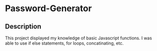 # Password-Generator

## Description 
This project displayed my knowledge of basic Javascript functions. I was able to use if else statements, for loops, concatinating, etc. 

